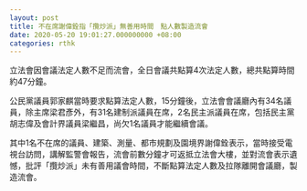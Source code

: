 ```yaml
---
layout: post
title: 不在席謝偉銓指「攬炒派」無善用時間　點人數製造流會
date: 2020-05-20 19:01:27.000000000 +08:00
categories: rthk
---
```


立法會因會議法定人數不足而流會，全日會議共點算4次法定人數，總共點算時間約47分鐘。

公民黨議員郭家麒當時要求點算法定人數，15分鐘後，立法會會議廳內有34名議員，除主席梁君彥外，有31名建制派議員在席，2名民主派議員在席，包括民主黨胡志偉及會計界議員梁繼昌，尚欠1名議員才能繼續會議。

其中1名不在席的議員、建築、測量、都市規劃及園境界謝偉銓表示，當時接受電視台訪問，講解監警會報告，流會前數分鐘才可返抵立法會大樓，並對流會表示遺憾，批評「攬炒派」未有善用議會時間，不斷點算法定人數及拉隊離開會議廳，製造流會。
